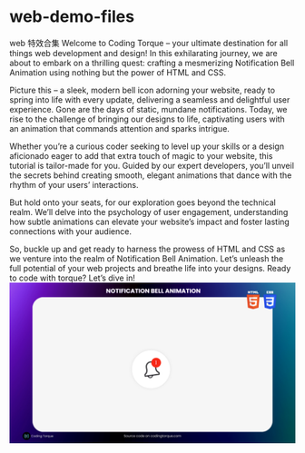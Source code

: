# web-demo-files

web 特效合集
Welcome to Coding Torque – your ultimate destination for all things web development and design! In this exhilarating journey, we are about to embark on a thrilling quest: crafting a mesmerizing Notification Bell Animation using nothing but the power of HTML and CSS.

Picture this – a sleek, modern bell icon adorning your website, ready to spring into life with every update, delivering a seamless and delightful user experience. Gone are the days of static, mundane notifications. Today, we rise to the challenge of bringing our designs to life, captivating users with an animation that commands attention and sparks intrigue.

Whether you’re a curious coder seeking to level up your skills or a design aficionado eager to add that extra touch of magic to your website, this tutorial is tailor-made for you. Guided by our expert developers, you’ll unveil the secrets behind creating smooth, elegant animations that dance with the rhythm of your users’ interactions.

But hold onto your seats, for our exploration goes beyond the technical realm. We’ll delve into the psychology of user engagement, understanding how subtle animations can elevate your website’s impact and foster lasting connections with your audience.

So, buckle up and get ready to harness the prowess of HTML and CSS as we venture into the realm of Notification Bell Animation. Let’s unleash the full potential of your web projects and breathe life into your designs. Ready to code with torque? Let’s dive in!
![Alt text](image.png)
